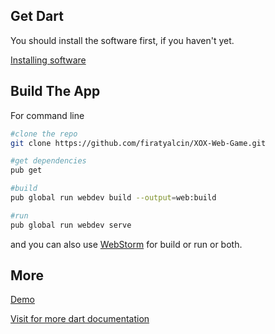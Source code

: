 ## Get Dart

You should install the software first, if you haven't yet.

[Installing software](https://webdev.dartlang.org/tools/sdk#install-the-sdk)

## Build The App

For command line

```bash
#clone the repo
git clone https://github.com/firatyalcin/XOX-Web-Game.git

#get dependencies
pub get

#build
pub global run webdev build --output=web:build

#run
pub global run webdev serve
```
and you can also use [WebStorm](https://www.jetbrains.com/webstorm/download) for build or run or both.

## More

[Demo](https://firatyalcin.com.tr/xox)

[Visit for more dart documentation](https://webdev.dartlang.org/)
